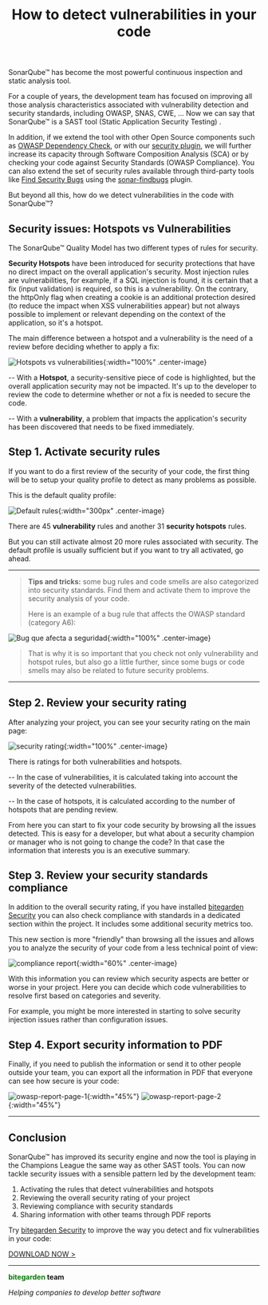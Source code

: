 ﻿---
layout: post
title: How to detect vulnerabilities in your code
description: These last weeks have been challenging, we've all changed our habits as well as the companies. Remote work is here to stay and, probably even after the emergency. 

permalink: how-to-detect-vulnerabilities-in-your-code
spanish: como-detectar-vulnerabilidades-en-el-codigo
---

SonarQube™ has become the most powerful continuous inspection and static analysis tool.

For a couple of years, the development team has focused on improving all those analysis characteristics 
associated with vulnerability detection and security standards, including OWASP, SNAS, CWE, ... 
Now we can say that SonarQube™ is a SAST tool (Static Application Security Testing) .

In addition, if we extend the tool with other Open Source components such as [OWASP Dependency Check](https://owasp.org/www-project-dependency-check/), or 
with our [security plugin](/sonarqube-security), we will further increase its capacity through Software Composition Analysis (SCA) 
or by checking your code against Security Standards (OWASP Compliance). You can also extend the set of security rules 
available through third-party tools like [Find Security Bugs](https://find-sec-bugs.github.io) using the [sonar-findbugs](https://github.com/spotbugs/sonar-findbugs) plugin.

But beyond all this, how do we detect vulnerabilities in the code with SonarQube™?

## **Security issues:** Hotspots vs Vulnerabilities

The SonarQube™ Quality Model has two different types of rules for security.

**Security Hotspots** have been introduced for security protections that have no direct impact on the overall application's 
security. Most injection rules are vulnerabilities, for example, if a SQL injection is found, it is certain that a fix 
(input validation) is required, so this is a vulnerability. On the contrary, the httpOnly flag when creating a cookie 
is an additional protection desired (to reduce the impact when XSS vulnerabilities appear) but not always possible 
to implement or relevant depending on the context of the application, so it's a hotspot.

The main difference between a hotspot and a vulnerability is the need of a review before deciding whether to apply a fix:

![Hotspots vs vulnerabilities](/img/posts/hotspots-vulnerabilities.png){:width="100%" .center-image}

-- With a **Hotspot**, a security-sensitive piece of code is highlighted, but the overall application security may not be 
impacted. It's up to the developer to review the code to determine whether or not a fix is needed to secure the code.

-- With a **vulnerability**, a problem that impacts the application's security has been discovered that needs to be 
fixed immediately.

## **Step 1.** Activate security rules

If you want to do a first review of the security of your code, the first thing will be to setup your quality 
profile to detect as many problems as possible.

This is the default quality profile:

![Default rules](/img/posts/default-security-rules.png){:width="300px" .center-image}

There are 45 **vulnerability** rules and another 31 **security hotspots** rules.

But you can still activate almost 20 more rules associated with security. The default profile is usually sufficient but if
you want to try all activated, go ahead.


---
> **Tips and tricks:** some bug rules and code smells are also categorized into security standards. Find them and 
>activate them to improve the security analysis of your code.
>
>Here is an example of a bug rule that affects the OWASP standard (category A6):

![Bug que afecta a seguridad](/img/posts/bug-security-rule.png){:width="100%" .center-image}

> That is why it is so important that you check not only vulnerability and hotspot rules, but also go a little further, 
> since some bugs or code smells may also be related to future security problems.

---

## **Step 2.** Review your security rating

After analyzing your project, you can see your security rating on the main page:

![security rating](/img/posts/overall-security-rating.png){:width="100%" .center-image}

There is ratings for both vulnerabilities and hotspots.

-- In the case of vulnerabilities, it is calculated taking into account the severity of the detected vulnerabilities.

-- In the case of hotspots, it is calculated according to the number of hotspots that are pending review.

From here you can start to fix your code security  by browsing all the issues
detected. This is easy for a developer, but what about a security champion or manager who is not going to change the 
code? In that case the information that interests you is an executive summary.

## **Step 3.** Review your security standards compliance

In addition to the overall security rating, if you have installed [bitegarden Security](/sonarqube-security) you can also 
check compliance with standards in a dedicated section within the project. It includes some additional security metrics too.

This new section is more "friendly" than browsing all the issues and allows you to analyze the security of your code from 
a less technical point of view:

![compliance report](/img/posts/bitegarden-security-owasp-page.png){:width="60%" .center-image}

With this information you can review which security aspects are better or worse in your project.
Here you can decide which code vulnerabilities to resolve first based on categories and severity.

For example, you might be more interested in starting to solve security injection issues rather than configuration issues.

## **Step 4.** Export security information to PDF

Finally, if you need to publish the information or send it to other people outside your team, you can export all the 
information in PDF that everyone can see how secure is your code:

![owasp-report-page-1](/img/posts/owasp-report-page-1.png){:width="45%"} ![owasp-report-page-2](/img/posts/owasp-report-page-2.png){:width="45%"}

---

## Conclusion

SonarQube™ has improved its security engine and now the tool is playing in the Champions League the same way as
 other SAST tools. You can now tackle security issues with a sensible pattern led by the development team:

1. Activating the rules that detect vulnerabilities and hotspots
2. Reviewing the overall security rating of your project
3. Reviewing compliance with security standards
4. Sharing information with other teams through PDF reports

Try [bitegarden Security](/sonarqube-security) to improve the way you detect and fix vulnerabilities in your code:

<a href="/es/sonarqube-security-trial-form" class="btn btn-primary btn-call-to-action fancybox">DOWNLOAD NOW ></a>

---
**<span style="color: green">bitegarden</span> team**

_Helping companies to develop better software_